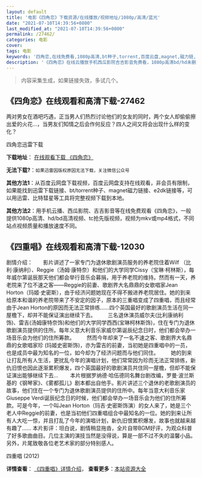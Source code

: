 ```yaml
---
layout: default
title: '电影《四角恋》下载资源/在线播放/视频地址/1080p/高清/蓝光'
date: "2021-07-10T14:39:56+0800"
last_modified_at: "2021-07-10T14:39:56+0800"
permalink: /27462/
categories: 电影
cover:
tags: 电影
keywords: '四角恋,在线免费看,1080p高清,bt种子,torrent,百度云盘,magnet,磁力链,迅雷下载资源'
description: '《四角恋》在线云播放手机西瓜影院吉吉影音免费看，1080p高清bd/hd未删减完整版和tc抢先枪版，mkv/mp4格式，附带bt/torrent种子、magnet/磁力链、百度云盘、网盘资源迅雷下载链接'
---
```


>内容采集生成，如果链接失效，多试几个。


## 《四角恋》在线观看和高清下载-27462

两对男女在酒吧巧遇，正当男人们热烈讨论他们的女友的同时，两个女人却偷偷擦出爱的火花...，当男友们知情之后会作何反应？四人之间又将会出现什么样的变化？


四角恋迅雷下载

**下载地址**： [在线观看下载 《四角恋》](https://www.993dy.com//vod-detail-id-20948.html) 


**无法下载?**：`如果迅雷因版权原因无法下载，关注微信公众号 `

**其他方法1**：从百度云网盘下载视频，百度云网盘支持在线观看，非会员有限制，如果能找到迅雷下载链接、bt/torrent种子、magnet磁力链接、e2dk链接等，可以用迅雷、比特彗星等工具将完整视频下载到本地。

**其他方法2**：用手机云播、西瓜影院、吉吉影音等在线免费观看《四角恋》，一般提供1080p高清、hd/bd高清视频、tc抢先版视频，视频为mkv或mp4格式，不同站点视频质量和播放速度不同。


## 《四重唱》在线观看和高清下载-12030

剧情介绍：　　影片讲述了一家专门为退休歌剧演员服务的养老院住着Wilf （比利·康纳利）、Reggie（汤姆·康特奈）和他们的大学同学Cissy（宝琳·柯林斯），每年威尔第诞辰那天他们都会举行音乐会募捐，用于养老院的维持。然而有一天，养老院来了位不速之客——Reggie的前妻、歌剧界大名鼎鼎的女歌唱家Jean Horton（玛姬·史密斯），由于经济问题她现在不得不搬进养老院居住。她的到来给原本和谐的养老院带来了不安定的因子，原本的三重唱变成了四重唱，而且经常由于Jean Horton的原因而无法正常排练……四个英国最好的歌剧演员生活在同一屋檐下，却并不能保证演出继续下去。 　　三名退休演员威尔夫(比利康纳利饰)、雷吉(汤姆康特奈饰)和他们的大学同学西西(宝琳柯林斯饰)，住在专门为退休歌剧演员提供的住所。每年义意大利音乐家威尔第诞辰纪念日时，他们都会举办一场音乐会为他们的住所筹款。 　　然而今年却来了一名不速之客、歌剧界大名鼎鼎的女歌唱家珍 (玛姬史密斯饰)，亦为雷吉的前妻，当初她是四重唱中的一员，也是成员中最为知名的一位，如今却为了经济问题而与他们同住。 　　她的到来让打乱所有人生活，更扰乱今年的演唱计划，他们常常因为珍而无法正常排练，新仇旧恨也因此逐渐累积爆发，四个英国最好的歌剧演员共住同一屋檐，但却不能保证演出能够继续下去… 　　本片根据罗纳德·哈伍德同名舞台剧改编，罗曼·波兰斯基的《钢琴家》、《雾都孤儿》剧本都出自他手。影片讲述三个退休的老歌剧演员的故事，他们住在一个专门为退休歌剧演员提供的住所中。每年当意大利音乐家Giuseppe Verdi诞辰纪念日的时候，他们都会举办一场音乐会为他们的住所筹款。可是今年，一个叫Jean Horton（玛吉·史密斯饰演）的女人来了，她是三个老人中Reggie的前妻，也是当初他们四重唱组合中最知名的一位。她的到来让所有人大吃一惊，并且打乱了今年的演唱计划，新仇旧恨累积爆发，故事也就越来越有趣了…… 本片影评：坦白说，剧情稍显拖沓，全片自带BGM好评，为观众科普了好多歌曲曲目。几位主演的演技当然是没得说，算是一部不过不失的温馨小品。另外，片尾致敬各位老艺术家的部分特别感人。


四重唱 (2012)

**详情查看**： [《四重唱》详情介绍](/movie/12030/)， **查看更多**：[本站资源大全](/movie/t/all/)

